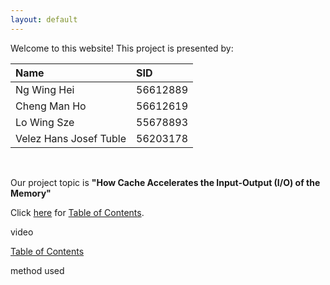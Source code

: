 ```yaml
---
layout: default
---
```


<!DOCTYPE html>
<html>
<head>
  <script>
    function showPopup() {
      alert("Welcome to our website!");
    }
    window.onload = showPopup;
  </script>
</head>
<body>

Welcome to this website!
This project is presented by:

| Name | SID |
|:---|:---|
| Ng Wing Hei | 56612889 |
| Cheng Man Ho | 56612619 |
| Lo Wing Sze | 55678893 |
| Velez Hans Josef Tuble | 56203178 |

<br/>

Our project topic is **"How Cache Accelerates the Input-Output (I/O) of the Memory"**

Click [here](./table_of_contents.md) for [Table of Contents](./table_of_contents.md).

video

 


[Table of Contents](./table_of_contents.md)

method used

</body>
</html>

